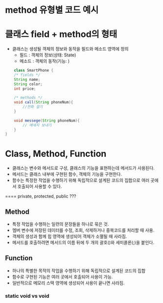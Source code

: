 # method 유형별 코드 예시



# 클래스 field + method의 형태 
- 클래스는 생성될 객체의 정보와 동작을 필드와 메소드 영역에 정의
  - 필드 : 객체의 정보(상태: State)
  - 메소드 : 객체의 동작(기능: )
```java
    class SmartPhone {
    /* fields */
    String name;
    String color;
    int price;
    
    /* methods */
    void call(String phoneNum){
        //전화 걸기 
    }
    
    void messege(String phoneNum){
        // 메세지 보내기
    }    
}
```
# Class, Method, Function
- 클래스는 변수와 메서드로 구성, 클래스의 기능을 표현하는데 메서드가 사용된다.
- 메서드는 클래스 내부에 구현된 함수, 객체의 기능을 구현한다.
- 함수는 특정한 작업을 수행하기 위해 독립적으로 설계된 코드의 집합으로
  여러 곳에서 호출되어 사용할 수 있다.

==== private, protected, public ???

## Method
- 특정 작업을 수행하는 일련의 문장들을 하나로 묶은 것.
- 멤버 변수에 저장된 데이터를 수정, 조회, 삭제하거나 중복코드를 처리할 때 사용.
- 객체의 생성과 함께 힙 영역에 생성되어 객체가 소멸될 때 사라짐.
- 메서드를 호출하려면 메서드의 이름 뒤에 두 개의 괄호()와 세미콜론(;)을 붙인다.

## Function
- 하나의 특별한 목적의 작업을 수행하기 위해 독립적으로 설계된 코드의 집합
- 함수로 구현된 기능은 여러 곳에서 호출되어 사용이 가능.
- 일반적으로 메모리 스택 영역에 생성되어 사용이 끝나면 사라짐.

### static void vs void 
